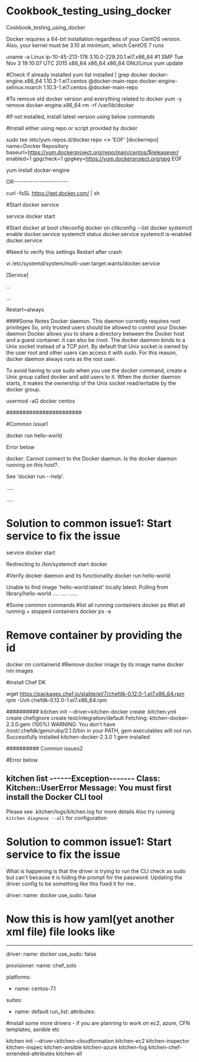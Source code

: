 # Cookbook_testing_using_docker
Cookbook_testing_using_docker




Docker requires a 64-bit installation regardless of your CentOS version.
Also, your kernel must be 3.10 at minimum, which CentOS 7 runs

uname -a
Linux ip-10-45-213-178 3.10.0-229.20.1.el7.x86_64 #1 SMP Tue Nov 3 19:10:07 UTC 2015 x86_64 x86_64 x86_64 GNU/Linux
yum update

#Check if already installed
yum list installed | grep docker
docker-engine.x86_64                1.10.3-1.el7.centos        @docker-main-repo
docker-engine-selinux.noarch        1.10.3-1.el7.centos        @docker-main-repo


#To remove old docker version and everything related to docker
yum -y remove docker-engine.x86_64
rm -rf /var/lib/docker

#If not installed, install latest version using below commands

#Install either using repo or script provided by docker

sudo tee /etc/yum.repos.d/docker.repo <<-'EOF'
[dockerrepo]
name=Docker Repository
baseurl=https://yum.dockerproject.org/repo/main/centos/$releasever/
enabled=1
gpgcheck=1
gpgkey=https://yum.dockerproject.org/gpg
EOF

yum install docker-engine


OR-----------------------

curl -fsSL https://get.docker.com/ | sh




#Start docker service

service docker start

#Start docker at boot
chkconfig docker on
chkconfig --list docker
systemctl enable docker.service
systemctl status docker.service
systemctl is-enabled docker.service

#Need to verify this settings
Restart after crash
 
 vi /etc/systemd/system/multi-user.target.wants/docker.service

[Service]

...

...

Restart=always


####Some Notes
Docker daemon. This daemon currently requires root privileges
So, only trusted users should be allowed to control your Docker daemon
Docker allows you to share a directory between the Docker host and a guest container. it can also be /root.
The docker daemon binds to a Unix socket instead of a TCP port. By default that Unix socket is owned by the user root and other users can access it with sudo. For this reason, docker daemon always runs as the root user.

To avoid having to use sudo when you use the docker command, create a Unix group called docker and add users to it. When the docker daemon starts, it makes the ownership of the Unix socket read/writable by the docker group.

usermod -aG docker centos

#######################



#Common issue1  

docker run hello-world

Error below

docker: Cannot connect to the Docker daemon. Is the docker daemon running on this host?.

See 'docker run --help'.

.....

.....

# Solution to common issue1: Start service to fix the issue
service docker start

Redirecting to /bin/systemctl start  docker


#Verify docker daemon and its functionality
docker run hello-world

Unable to find image 'hello-world:latest' locally
latest: Pulling from library/hello-world
....
.....
......



#Some common commands
#list all running containers
docker ps
#list all running + stopped containers
docker ps -a
# Remove container by providing the id
docker rm containerid
#Remove docker image by its image name
docker rmi images




#install Chef DK

wget https://packages.chef.io/stable/el/7/chefdk-0.12.0-1.el7.x86_64.rpm
rpm -Uvh chefdk-0.12.0-1.el7.x86_64.rpm 





##########
kitchen init --driver=kitchen-docker
create  .kitchen.yml
create  chefignore
create  test/integration/default
Fetching: kitchen-docker-2.3.0.gem (100%)
WARNING:  You don't have /root/.chefdk/gem/ruby/2.1.0/bin in your PATH,
gem executables will not run.
Successfully installed kitchen-docker-2.3.0
1 gem installed


##########
Common issues2

#Error below

kitchen list
------Exception-------
Class: Kitchen::UserError
Message: You must first install the Docker CLI tool 
----------------------
Please see .kitchen/logs/kitchen.log for more details
Also try running `kitchen diagnose --all` for configuration

# Solution to common issue1: Start service to fix the issue

What is happening is that the driver is trying to run the CLI check as sudo but can't because it is hiding the prompt for the password.
Updating the driver config to be something like this fixed it for me..


driver:
name: docker
use_sudo: false




# Now this is how yaml(yet another xml file) file looks like

---
driver:
  name: docker
  use_sudo: false

provisioner:
  name: chef_solo

platforms:
  - name: centos-7.1

suites:
  - name: default
    run_list:
    attributes:


#install some more drivers - if you are planning to work on ec2, azure, CFN templates, asnible etc

kitchen init --driver=kitchen-cloudformation  kitchen-ec2 kitchen-inspector kitchen-inspec kitchen-ansible kitchen-azure kitchen-fog kitchen-chef-extended-attributes kitchen-all

